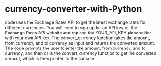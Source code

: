 # currency-converter-with-Python
code uses the Exchange Rates API to get the latest exchange rates for different currencies. You will need to sign up for an API key on the Exchange Rates API website and replace the YOUR_API_KEY placeholder with your own API key. The convert_currency function takes the amount, from currency, and to currency as input and returns the converted amount. The code prompts the user to enter the amount, from currency, and to currency, and then calls the convert_currency function to get the converted amount, which is then printed to the console.
